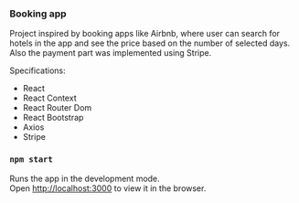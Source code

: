 ### Booking app
Project inspired by booking apps like Airbnb, where user can search for hotels in the app and see the price based on the number of selected days. Also the payment part was implemented using Stripe.

Specifications:
<ul>
  <li>React</li>  
  <li>React Context</li>  
  <li>React Router Dom</li>  
  <li>React Bootstrap</li>  
  <li>Axios</li>  
  <li>Stripe</li>  
</ul>


### `npm start`

Runs the app in the development mode.\
Open [http://localhost:3000](http://localhost:3000) to view it in the browser.

